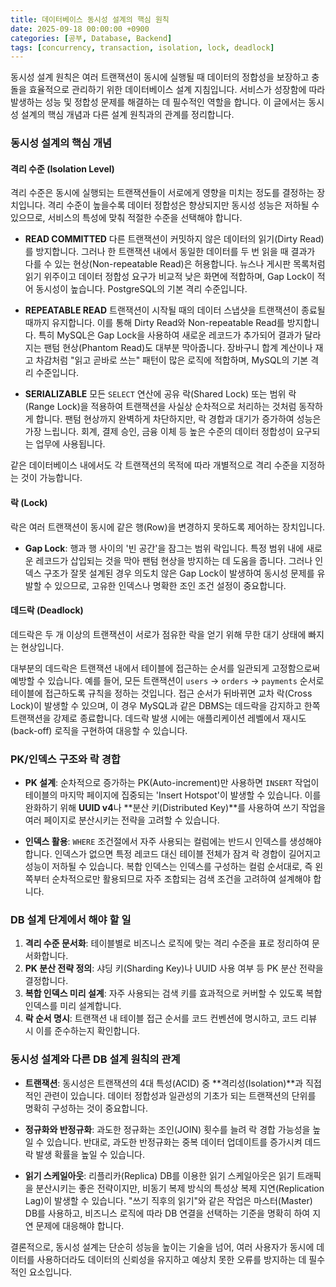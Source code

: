 ```yaml
---
title: 데이터베이스 동시성 설계의 핵심 원칙
date: 2025-09-18 00:00:00 +0900
categories: [공부, Database, Backend]
tags: [concurrency, transaction, isolation, lock, deadlock]
---
```


동시성 설계 원칙은 여러 트랜잭션이 동시에 실행될 때 데이터의 정합성을 보장하고 충돌을 효율적으로 관리하기 위한 데이터베이스 설계 지침입니다. 서비스가 성장함에 따라 발생하는 성능 및 정합성 문제를 해결하는 데 필수적인 역할을 합니다. 이 글에서는 동시성 설계의 핵심 개념과 다른 설계 원칙과의 관계를 정리합니다.

### 동시성 설계의 핵심 개념

#### 격리 수준 (Isolation Level)

격리 수준은 동시에 실행되는 트랜잭션들이 서로에게 영향을 미치는 정도를 결정하는 장치입니다. 격리 수준이 높을수록 데이터 정합성은 향상되지만 동시성 성능은 저하될 수 있으므로, 서비스의 특성에 맞춰 적절한 수준을 선택해야 합니다.

*   **READ COMMITTED**
    다른 트랜잭션이 커밋하지 않은 데이터의 읽기(Dirty Read)를 방지합니다. 그러나 한 트랜잭션 내에서 동일한 데이터를 두 번 읽을 때 결과가 다를 수 있는 현상(Non-repeatable Read)은 허용합니다. 뉴스나 게시판 목록처럼 읽기 위주이고 데이터 정합성 요구가 비교적 낮은 화면에 적합하며, Gap Lock이 적어 동시성이 높습니다. PostgreSQL의 기본 격리 수준입니다.

*   **REPEATABLE READ**
    트랜잭션이 시작될 때의 데이터 스냅샷을 트랜잭션이 종료될 때까지 유지합니다. 이를 통해 Dirty Read와 Non-repeatable Read를 방지합니다. 특히 MySQL은 Gap Lock을 사용하여 새로운 레코드가 추가되어 결과가 달라지는 팬텀 현상(Phantom Read)도 대부분 막아줍니다. 장바구니 합계 계산이나 재고 차감처럼 "읽고 곧바로 쓰는" 패턴이 많은 로직에 적합하며, MySQL의 기본 격리 수준입니다.

*   **SERIALIZABLE**
    모든 `SELECT` 연산에 공유 락(Shared Lock) 또는 범위 락(Range Lock)을 적용하여 트랜잭션을 사실상 순차적으로 처리하는 것처럼 동작하게 합니다. 팬텀 현상까지 완벽하게 차단하지만, 락 경합과 대기가 증가하여 성능은 가장 느립니다. 회계, 결제 승인, 금융 이체 등 높은 수준의 데이터 정합성이 요구되는 업무에 사용됩니다.

같은 데이터베이스 내에서도 각 트랜잭션의 목적에 따라 개별적으로 격리 수준을 지정하는 것이 가능합니다.

#### 락 (Lock)

락은 여러 트랜잭션이 동시에 같은 행(Row)을 변경하지 못하도록 제어하는 장치입니다.

*   **Gap Lock**: 행과 행 사이의 '빈 공간'을 잠그는 범위 락입니다. 특정 범위 내에 새로운 레코드가 삽입되는 것을 막아 팬텀 현상을 방지하는 데 도움을 줍니다. 그러나 인덱스 구조가 잘못 설계된 경우 의도치 않은 Gap Lock이 발생하여 동시성 문제를 유발할 수 있으므로, 고유한 인덱스나 명확한 조인 조건 설정이 중요합니다.

#### 데드락 (Deadlock)

데드락은 두 개 이상의 트랜잭션이 서로가 점유한 락을 얻기 위해 무한 대기 상태에 빠지는 현상입니다.

대부분의 데드락은 트랜잭션 내에서 테이블에 접근하는 순서를 일관되게 고정함으로써 예방할 수 있습니다. 예를 들어, 모든 트랜잭션이 `users` → `orders` → `payments` 순서로 테이블에 접근하도록 규칙을 정하는 것입니다. 접근 순서가 뒤바뀌면 교차 락(Cross Lock)이 발생할 수 있으며, 이 경우 MySQL과 같은 DBMS는 데드락을 감지하고 한쪽 트랜잭션을 강제로 종료합니다. 데드락 발생 시에는 애플리케이션 레벨에서 재시도(back-off) 로직을 구현하여 대응할 수 있습니다.

### PK/인덱스 구조와 락 경합

*   **PK 설계**: 순차적으로 증가하는 PK(Auto-increment)만 사용하면 `INSERT` 작업이 테이블의 마지막 페이지에 집중되는 'Insert Hotspot'이 발생할 수 있습니다. 이를 완화하기 위해 **UUID v4**나 **분산 키(Distributed Key)**를 사용하여 쓰기 작업을 여러 페이지로 분산시키는 전략을 고려할 수 있습니다.

*   **인덱스 활용**: `WHERE` 조건절에서 자주 사용되는 컬럼에는 반드시 인덱스를 생성해야 합니다. 인덱스가 없으면 특정 레코드 대신 테이블 전체가 잠겨 락 경합이 길어지고 성능이 저하될 수 있습니다. 복합 인덱스는 인덱스를 구성하는 컬럼 순서대로, 즉 왼쪽부터 순차적으로만 활용되므로 자주 조합되는 검색 조건을 고려하여 설계해야 합니다.

### DB 설계 단계에서 해야 할 일

1.  **격리 수준 문서화**: 테이블별로 비즈니스 로직에 맞는 격리 수준을 표로 정리하여 문서화합니다.
2.  **PK 분산 전략 정의**: 샤딩 키(Sharding Key)나 UUID 사용 여부 등 PK 분산 전략을 결정합니다.
3.  **복합 인덱스 미리 설계**: 자주 사용되는 검색 키를 효과적으로 커버할 수 있도록 복합 인덱스를 미리 설계합니다.
4.  **락 순서 명시**: 트랜잭션 내 테이블 접근 순서를 코드 컨벤션에 명시하고, 코드 리뷰 시 이를 준수하는지 확인합니다.

### 동시성 설계와 다른 DB 설계 원칙의 관계

*   **트랜잭션**: 동시성은 트랜잭션의 4대 특성(ACID) 중 **격리성(Isolation)**과 직접적인 관련이 있습니다. 데이터 정합성과 일관성의 기초가 되는 트랜잭션의 단위를 명확히 구성하는 것이 중요합니다.

*   **정규화와 반정규화**: 과도한 정규화는 조인(JOIN) 횟수를 늘려 락 경합 가능성을 높일 수 있습니다. 반대로, 과도한 반정규화는 중복 데이터 업데이트를 증가시켜 데드락 발생 확률을 높일 수 있습니다.

*   **읽기 스케일아웃**: 리플리카(Replica) DB를 이용한 읽기 스케일아웃은 읽기 트래픽을 분산시키는 좋은 전략이지만, 비동기 복제 방식의 특성상 복제 지연(Replication Lag)이 발생할 수 있습니다. "쓰기 직후의 읽기"와 같은 작업은 마스터(Master) DB를 사용하고, 비즈니스 로직에 따라 DB 연결을 선택하는 기준을 명확히 하여 지연 문제에 대응해야 합니다.

결론적으로, 동시성 설계는 단순히 성능을 높이는 기술을 넘어, 여러 사용자가 동시에 데이터를 사용하더라도 데이터의 신뢰성을 유지하고 예상치 못한 오류를 방지하는 데 필수적인 요소입니다.